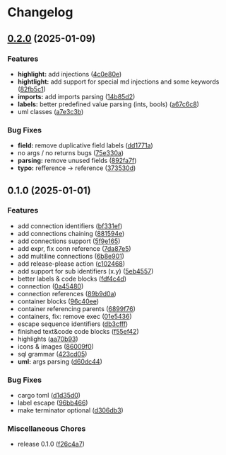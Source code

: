 # Changelog

## [0.2.0](https://github.com/ravsii/tree-sitter-d2/compare/v0.1.0...v0.2.0) (2025-01-09)


### Features

* **highlight:** add injections ([4c0e80e](https://github.com/ravsii/tree-sitter-d2/commit/4c0e80ec30d24bb32d6bbe9495f83d80514f406d))
* **hightlight:** add support for special md injections and some keywords ([82fb5c1](https://github.com/ravsii/tree-sitter-d2/commit/82fb5c1c858fe38cc0f671e5f52b182e0e8f8449))
* **imports:** add imports parsing ([14b85d2](https://github.com/ravsii/tree-sitter-d2/commit/14b85d2e20e073bc9bbdc11757eae83f955dfbac))
* **labels:** better predefined value parsing (ints, bools) ([a67c6c8](https://github.com/ravsii/tree-sitter-d2/commit/a67c6c88a4883049eb85b5c560607e6318b3b3bb))
* uml classes ([a7e3c3b](https://github.com/ravsii/tree-sitter-d2/commit/a7e3c3be0854bc75749644be7b2db4bbc51fe309))


### Bug Fixes

* **field:** remove duplicative field labels ([dd1771a](https://github.com/ravsii/tree-sitter-d2/commit/dd1771a31cd1ccfe8b403453e669fbd715762551))
* no args / no returns bugs ([75e330a](https://github.com/ravsii/tree-sitter-d2/commit/75e330ae9b73523ae1d7239bc3504ca3e339bc4e))
* **parsing:** remove unused fields ([892fa7f](https://github.com/ravsii/tree-sitter-d2/commit/892fa7f2116afc318d1e7ecb47ce3853e5c99dd3))
* **typo:** refference -&gt; reference ([373530d](https://github.com/ravsii/tree-sitter-d2/commit/373530dcaba3df5879000d209f1a4a1b6ea94c21))

## 0.1.0 (2025-01-01)


### Features

* add connection identifiers ([bf331ef](https://github.com/ravsii/tree-sitter-d2/commit/bf331ef17d5cde9a3b0bf199a5f5c722031e224d))
* add connections chaining ([881594e](https://github.com/ravsii/tree-sitter-d2/commit/881594ec740cb59c41ef7b4f15b71a18d40e2e43))
* add connections support ([5f9e165](https://github.com/ravsii/tree-sitter-d2/commit/5f9e165d491bbb133bd8f55e71ae5c121a9f6bac))
* add expr, fix conn reference ([7da87e5](https://github.com/ravsii/tree-sitter-d2/commit/7da87e55ee38a670dd012cb4d2f9f0a1e358dd68))
* add multiline connections ([6b8e901](https://github.com/ravsii/tree-sitter-d2/commit/6b8e9010cc82369f9dcd491db61259d3dcad5172))
* add release-please action ([c102468](https://github.com/ravsii/tree-sitter-d2/commit/c1024682e5abaf6d388c21095247bfe401ca18ee))
* add support for sub identifiers (x.y) ([5eb4557](https://github.com/ravsii/tree-sitter-d2/commit/5eb4557c761341212950e4e2409abf71c693b6e0))
* better labels & code blocks ([fdf4c4d](https://github.com/ravsii/tree-sitter-d2/commit/fdf4c4df5b07fca35eba397de4b15c1bb592a454))
* connection ([0a45480](https://github.com/ravsii/tree-sitter-d2/commit/0a45480147da0b096c7d099f5c14f5f1e071439e))
* connection references ([89b9d0a](https://github.com/ravsii/tree-sitter-d2/commit/89b9d0a82071380c960ba43dc6d2fb9d76a0c273))
* container blocks ([96c40ee](https://github.com/ravsii/tree-sitter-d2/commit/96c40ee4b1f5fa08838cceff4967c33c9b65c446))
* container referencing parents ([6899f76](https://github.com/ravsii/tree-sitter-d2/commit/6899f768a50f8c102329c1c62d6caccafa99f9b8))
* containers, fix: remove exec ([01e5436](https://github.com/ravsii/tree-sitter-d2/commit/01e5436e280ae210d37be3a77af4b322cf76592c))
* escape sequence identifiers ([db3cfff](https://github.com/ravsii/tree-sitter-d2/commit/db3cfff85d2ad97b23f71925c78c842512766a60))
* finished text&code code blocks ([f55ef42](https://github.com/ravsii/tree-sitter-d2/commit/f55ef426d27f620650cff2487f0d40f710238544))
* highlights ([aa70b93](https://github.com/ravsii/tree-sitter-d2/commit/aa70b93ecfeb1c2a044c1fd15faf6b6bf2bc5fd7))
* icons & images ([86009f0](https://github.com/ravsii/tree-sitter-d2/commit/86009f066bddec2f87f84980938f54d01c62b6b9))
* sql grammar ([423cd05](https://github.com/ravsii/tree-sitter-d2/commit/423cd051a0757409f25ca35debc365609d4e5c75))
* **uml:** args parsing ([d60dc44](https://github.com/ravsii/tree-sitter-d2/commit/d60dc443af67495c5441a90294eaa4916ddedc2e))


### Bug Fixes

* cargo toml ([d1d35d0](https://github.com/ravsii/tree-sitter-d2/commit/d1d35d0a1c7ecae82450f085cdceb77b1ef30ee7))
* label escape ([96bb466](https://github.com/ravsii/tree-sitter-d2/commit/96bb4661db65dedb451aa6d3e2470461dafbcfb2))
* make terminator optional ([d306db3](https://github.com/ravsii/tree-sitter-d2/commit/d306db3f86e964efb37de2cf48838011ea4d61df))


### Miscellaneous Chores

* release 0.1.0 ([f26c4a7](https://github.com/ravsii/tree-sitter-d2/commit/f26c4a7432b3db89fd2866108b45098b343e6acc))
